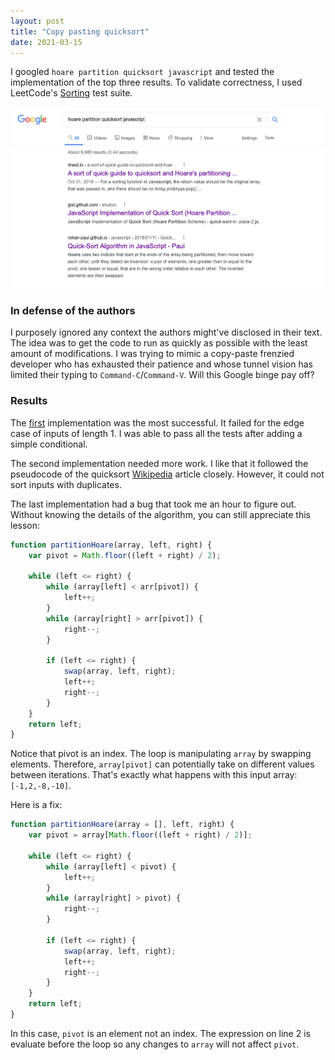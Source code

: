 ```yaml
---
layout: post
title: "Copy pasting quicksort"
date: 2021-03-15
---
```


I googled `hoare partition quicksort javascript` and tested the implementation of the top three results. To validate correctness, I used LeetCode's [Sorting](https://leetcode.com/problems/sort-an-array/) test suite.

![Quicksort Google](/assets/images/quicksort.png)

### In defense of the authors

I purposely ignored any context the authors might've disclosed in their text. The idea was to get the code to run as quickly as possible with the least amount of modifications. I was trying to mimic a copy-paste frenzied developer who has exhausted their patience and whose tunnel vision has limited their typing to `Command-C`/`Command-V`. Will this Google binge pay off?

### Results

The [first](https://itnext.io/a-sort-of-quick-guide-to-quicksort-and-hoares-partitioning-scheme-in-javascript-7792112c6d1?gi=98f309ebdbdc) implementation was the most successful. It failed for the edge case of inputs of length 1. I was able to pass all the tests after adding a simple conditional.

The second implementation needed more work. I like that it followed the pseudocode of the quicksort [Wikipedia](https://en.wikipedia.org/wiki/Quicksort#Hoare_partition_scheme) article closely. However, it could not sort inputs with duplicates.

The last implementation had a bug that took me an hour to figure out. Without knowing the details of the algorithm, you can still appreciate this lesson:

```javascript
function partitionHoare(array, left, right) {
	var pivot = Math.floor((left + right) / 2);

	while (left <= right) {
		while (array[left] < arr[pivot]) {
			left++;
		}
		while (array[right] > arr[pivot]) {
			right--;
		}

		if (left <= right) {
			swap(array, left, right);
			left++;
			right--;
		}
	}
	return left;
}
```

Notice that pivot is an index. The loop is manipulating `array` by swapping elements. Therefore, `array[pivot]` can potentially take on different values between iterations. That's exactly what happens with this input array: `[-1,2,-8,-10]`.

Here is a fix:

```javascript
function partitionHoare(array = [], left, right) {
	var pivot = array[Math.floor((left + right) / 2)];

	while (left <= right) {
		while (array[left] < pivot) {
			left++;
		}
		while (array[right] > pivot) {
			right--;
		}

		if (left <= right) {
			swap(array, left, right);
			left++;
			right--;
		}
	}
	return left;
}
```

In this case, `pivot` is an element not an index. The expression on line 2 is evaluate before the loop so any changes to `array` will not affect `pivot`.
